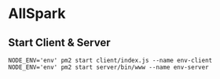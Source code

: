 # AllSpark

## Start Client & Server

```
NODE_ENV='env' pm2 start client/index.js --name env-client
NODE_ENV='env' pm2 start server/bin/www --name env-server
```